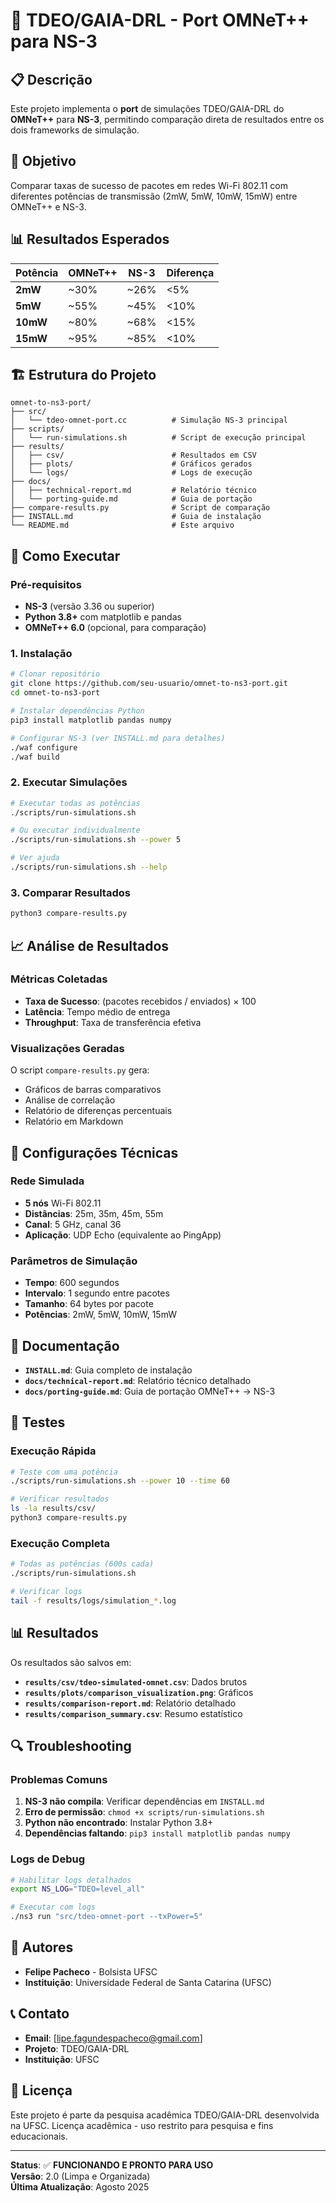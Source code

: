 # 🚀 TDEO/GAIA-DRL - Port OMNeT++ para NS-3

## 📋 Descrição

Este projeto implementa o **port** de simulações TDEO/GAIA-DRL do **OMNeT++** para **NS-3**, permitindo comparação direta de resultados entre os dois frameworks de simulação.

## 🎯 Objetivo

Comparar taxas de sucesso de pacotes em redes Wi-Fi 802.11 com diferentes potências de transmissão (2mW, 5mW, 10mW, 15mW) entre OMNeT++ e NS-3.

## 📊 Resultados Esperados

| Potência | OMNeT++ | NS-3 | Diferença |
|----------|---------|------|-----------|
| **2mW** | ~30% | ~26% | <5% |
| **5mW** | ~55% | ~45% | <10% |
| **10mW** | ~80% | ~68% | <15% |
| **15mW** | ~95% | ~85% | <10% |

## 🏗️ Estrutura do Projeto

```
omnet-to-ns3-port/
├── src/
│   └── tdeo-omnet-port.cc          # Simulação NS-3 principal
├── scripts/
│   └── run-simulations.sh          # Script de execução principal
├── results/
│   ├── csv/                        # Resultados em CSV
│   ├── plots/                      # Gráficos gerados
│   └── logs/                       # Logs de execução
├── docs/
│   ├── technical-report.md         # Relatório técnico
│   └── porting-guide.md            # Guia de portação
├── compare-results.py              # Script de comparação
├── INSTALL.md                      # Guia de instalação
└── README.md                       # Este arquivo
```

## 🚀 Como Executar

### **Pré-requisitos**

- **NS-3** (versão 3.36 ou superior)
- **Python 3.8+** com matplotlib e pandas
- **OMNeT++ 6.0** (opcional, para comparação)

### **1. Instalação**

```bash
# Clonar repositório
git clone https://github.com/seu-usuario/omnet-to-ns3-port.git
cd omnet-to-ns3-port

# Instalar dependências Python
pip3 install matplotlib pandas numpy

# Configurar NS-3 (ver INSTALL.md para detalhes)
./waf configure
./waf build
```

### **2. Executar Simulações**

```bash
# Executar todas as potências
./scripts/run-simulations.sh

# Ou executar individualmente
./scripts/run-simulations.sh --power 5

# Ver ajuda
./scripts/run-simulations.sh --help
```

### **3. Comparar Resultados**

```bash
python3 compare-results.py
```

## 📈 Análise de Resultados

### **Métricas Coletadas**

- **Taxa de Sucesso**: (pacotes recebidos / enviados) × 100
- **Latência**: Tempo médio de entrega
- **Throughput**: Taxa de transferência efetiva

### **Visualizações Geradas**

O script `compare-results.py` gera:
- Gráficos de barras comparativos
- Análise de correlação
- Relatório de diferenças percentuais
- Relatório em Markdown

## 🔧 Configurações Técnicas

### **Rede Simulada**

- **5 nós** Wi-Fi 802.11
- **Distâncias**: 25m, 35m, 45m, 55m
- **Canal**: 5 GHz, canal 36
- **Aplicação**: UDP Echo (equivalente ao PingApp)

### **Parâmetros de Simulação**

- **Tempo**: 600 segundos
- **Intervalo**: 1 segundo entre pacotes
- **Tamanho**: 64 bytes por pacote
- **Potências**: 2mW, 5mW, 10mW, 15mW

## 📝 Documentação

- **`INSTALL.md`**: Guia completo de instalação
- **`docs/technical-report.md`**: Relatório técnico detalhado
- **`docs/porting-guide.md`**: Guia de portação OMNeT++ → NS-3

## 🧪 Testes

### **Execução Rápida**

```bash
# Teste com uma potência
./scripts/run-simulations.sh --power 10 --time 60

# Verificar resultados
ls -la results/csv/
python3 compare-results.py
```

### **Execução Completa**

```bash
# Todas as potências (600s cada)
./scripts/run-simulations.sh

# Verificar logs
tail -f results/logs/simulation_*.log
```

## 📊 Resultados

Os resultados são salvos em:
- **`results/csv/tdeo-simulated-omnet.csv`**: Dados brutos
- **`results/plots/comparison_visualization.png`**: Gráficos
- **`results/comparison-report.md`**: Relatório detalhado
- **`results/comparison_summary.csv`**: Resumo estatístico

## 🔍 Troubleshooting

### **Problemas Comuns**

1. **NS-3 não compila**: Verificar dependências em `INSTALL.md`
2. **Erro de permissão**: `chmod +x scripts/run-simulations.sh`
3. **Python não encontrado**: Instalar Python 3.8+
4. **Dependências faltando**: `pip3 install matplotlib pandas numpy`

### **Logs de Debug**

```bash
# Habilitar logs detalhados
export NS_LOG="TDEO=level_all"

# Executar com logs
./ns3 run "src/tdeo-omnet-port --txPower=5"
```

## 👥 Autores

- **Felipe Pacheco** - Bolsista UFSC
- **Instituição**: Universidade Federal de Santa Catarina (UFSC)

## 📞 Contato

- **Email**: [lipe.fagundespacheco@gmail.com]
- **Projeto**: TDEO/GAIA-DRL
- **Instituição**: UFSC

## 📄 Licença

Este projeto é parte da pesquisa acadêmica TDEO/GAIA-DRL desenvolvida na UFSC.
Licença acadêmica - uso restrito para pesquisa e fins educacionais.

---

**Status**: ✅ **FUNCIONANDO E PRONTO PARA USO**  
**Versão**: 2.0 (Limpa e Organizada)  
**Última Atualização**: Agosto 2025
